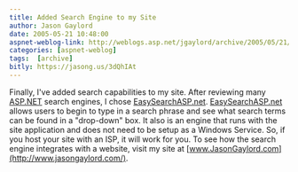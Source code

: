 ```yaml
---
title: Added Search Engine to my Site
author: Jason Gaylord
date: 2005-05-21 10:48:00
aspnet-weblog-link: http://weblogs.asp.net/jgaylord/archive/2005/05/21/408202.aspx
categories: [aspnet-weblog]
tags:  [archive]
bitly: https://jasong.us/3dQhIAt
---
```


Finally, I've added search capabilities to my site. After reviewing many [ASP.NET](http://www.asp.net/ "ASP.NET") search engines, I chose [EasySearchASP.net](http://www.easysearchasp.net/). [EasySearchASP.net](http://www.easysearchasp.net/) allows users to begin to type in a search phrase and see what search terms can be found in a "drop-down" box. It also is an engine that runs with the site application and does not need to be setup as a Windows Service. So, if you host your site with an ISP, it will work for you. To see how the search engine integrates with a website, visit my site at [www.JasonGaylord.com](http://www.jasongaylord.com/).